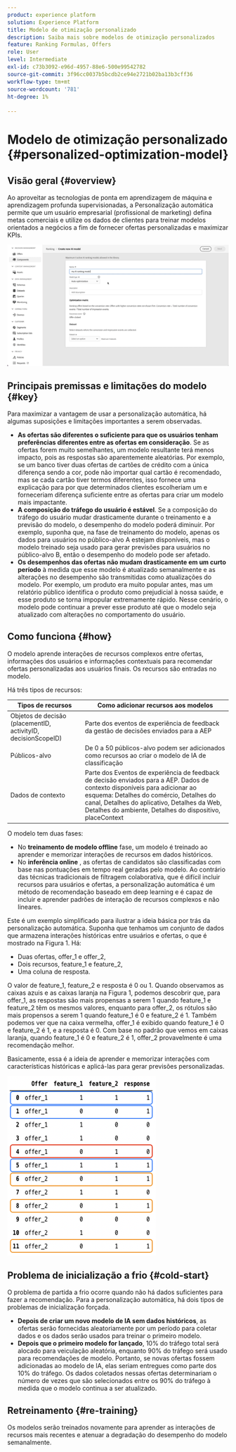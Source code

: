 ```yaml
---
product: experience platform
solution: Experience Platform
title: Modelo de otimização personalizado
description: Saiba mais sobre modelos de otimização personalizados
feature: Ranking Formulas, Offers
role: User
level: Intermediate
exl-id: c73b3092-e96d-4957-88e6-500e99542782
source-git-commit: 3f96cc0037b5bcdb2ce94e2721b02ba13b3cff36
workflow-type: tm+mt
source-wordcount: '781'
ht-degree: 1%

---
```


# Modelo de otimização personalizado {#personalized-optimization-model}

## Visão geral {#overview}

Ao aproveitar as tecnologias de ponta em aprendizagem de máquina e aprendizagem profunda supervisionadas, a Personalização automática permite que um usuário empresarial (profissional de marketing) defina metas comerciais e utilize os dados de clientes para treinar modelos orientados a negócios a fim de fornecer ofertas personalizadas e maximizar KPIs.

![](../../rn/assets/do-not-localize/ai-ranking.gif)

## Principais premissas e limitações do modelo {#key}

Para maximizar a vantagem de usar a personalização automática, há algumas suposições e limitações importantes a serem observadas.

* **As ofertas são diferentes o suficiente para que os usuários tenham preferências diferentes entre as ofertas em consideração**. Se as ofertas forem muito semelhantes, um modelo resultante terá menos impacto, pois as respostas são aparentemente aleatórias.
Por exemplo, se um banco tiver duas ofertas de cartões de crédito com a única diferença sendo a cor, pode não importar qual cartão é recomendado, mas se cada cartão tiver termos diferentes, isso fornece uma explicação para por que determinados clientes escolheriam um e forneceriam diferença suficiente entre as ofertas para criar um modelo mais impactante.
* **A composição do tráfego do usuário é estável**. Se a composição do tráfego do usuário mudar drasticamente durante o treinamento e a previsão do modelo, o desempenho do modelo poderá diminuir. Por exemplo, suponha que, na fase de treinamento do modelo, apenas os dados para usuários no público-alvo A estejam disponíveis, mas o modelo treinado seja usado para gerar previsões para usuários no público-alvo B, então o desempenho do modelo pode ser afetado.
* **Os desempenhos das ofertas não mudam drasticamente em um curto período** à medida que esse modelo é atualizado semanalmente e as alterações no desempenho são transmitidas como atualizações do modelo. Por exemplo, um produto era muito popular antes, mas um relatório público identifica o produto como prejudicial à nossa saúde, e esse produto se torna impopular extremamente rápido. Nesse cenário, o modelo pode continuar a prever esse produto até que o modelo seja atualizado com alterações no comportamento do usuário.

## Como funciona {#how}

O modelo aprende interações de recursos complexos entre ofertas, informações dos usuários e informações contextuais para recomendar ofertas personalizadas aos usuários finais. Os recursos são entradas no modelo.

Há três tipos de recursos:

| Tipos de recursos | Como adicionar recursos aos modelos |
|--------------|----------------------------|
| Objetos de decisão (placementID, activityID, decisionScopeID) | Parte dos eventos de experiência de feedback da gestão de decisões enviados para a AEP |
| Públicos-alvo | De 0 a 50 públicos-alvo podem ser adicionados como recursos ao criar o modelo de IA de classificação |
| Dados de contexto | Parte dos Eventos de experiência de feedback de decisão enviados para a AEP. Dados de contexto disponíveis para adicionar ao esquema: Detalhes do comércio, Detalhes do canal, Detalhes do aplicativo, Detalhes da Web, Detalhes do ambiente, Detalhes do dispositivo, placeContext |

O modelo tem duas fases:

* No **treinamento de modelo offline** fase, um modelo é treinado ao aprender e memorizar interações de recursos em dados históricos.
* No **inferência online** , as ofertas de candidatos são classificadas com base nas pontuações em tempo real geradas pelo modelo. Ao contrário das técnicas tradicionais de filtragem colaborativa, que é difícil incluir recursos para usuários e ofertas, a personalização automática é um método de recomendação baseado em deep learning e é capaz de incluir e aprender padrões de interação de recursos complexos e não lineares.

Este é um exemplo simplificado para ilustrar a ideia básica por trás da personalização automática. Suponha que tenhamos um conjunto de dados que armazena interações históricas entre usuários e ofertas, o que é mostrado na Figura 1. Há:
* Duas ofertas, offer_1 e offer_2,
* Dois recursos, feature_1 e feature_2,
* Uma coluna de resposta.

O valor de feature_1, feature_2 e resposta é 0 ou 1. Quando observamos as caixas azuis e as caixas laranja na Figura 1, podemos descobrir que, para offer_1, as respostas são mais propensas a serem 1 quando feature_1 e feature_2 têm os mesmos valores, enquanto para offer_2, os rótulos são mais propensos a serem 1 quando feature_1 é 0 e feature_2 é 1. Também podemos ver que na caixa vermelha, offer_1 é exibido quando feature_1 é 0 e feature_2 é 1, e a resposta é 0. Com base no padrão que vemos em caixas laranja, quando feature_1 é 0 e feature_2 é 1, offer_2 provavelmente é uma recomendação melhor.

Basicamente, essa é a ideia de aprender e memorizar interações com características históricas e aplicá-las para gerar previsões personalizadas.

![](../assets/perso-ranking-schema.png)

## Problema de inicialização a frio {#cold-start}

O problema de partida a frio ocorre quando não há dados suficientes para fazer a recomendação. Para a personalização automática, há dois tipos de problemas de inicialização forçada.

* **Depois de criar um novo modelo de IA sem dados históricos**, as ofertas serão fornecidas aleatoriamente por um período para coletar dados e os dados serão usados para treinar o primeiro modelo.
* **Depois que o primeiro modelo for lançado**, 10% do tráfego total será alocado para veiculação aleatória, enquanto 90% do tráfego será usado para recomendações de modelo. Portanto, se novas ofertas fossem adicionadas ao modelo de IA, elas seriam entregues como parte dos 10% do tráfego. Os dados coletados nessas ofertas determinariam o número de vezes que são selecionados entre os 90% do tráfego à medida que o modelo continua a ser atualizado.

## Retreinamento {#re-training}

Os modelos serão treinados novamente para aprender as interações de recursos mais recentes e atenuar a degradação do desempenho do modelo semanalmente.
